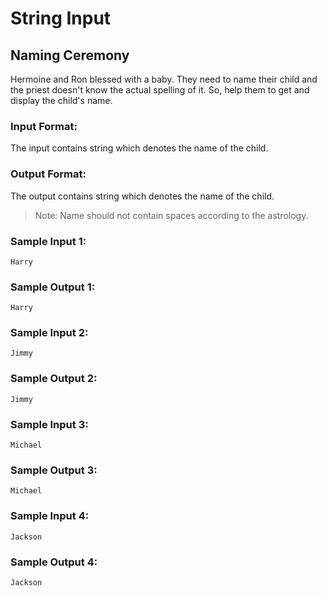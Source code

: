 # String Input

## Naming Ceremony

Hermoine and Ron blessed with a baby. They need to name their child and the priest doesn't know the actual spelling of it. So, help them to get and display the child's name.

### Input Format:

The input contains string which denotes the name of the child.

### Output Format:

The output contains string which denotes the name of the child.

> Note: Name should not contain spaces according to the astrology.

### Sample Input 1:

```
Harry
```

### Sample Output 1:

```
Harry
```

### Sample Input 2:

```
Jimmy
```

### Sample Output 2:

```
Jimmy
```

### Sample Input 3:

```
Michael
```

### Sample Output 3:

```
Michael
```

### Sample Input 4:

```
Jackson
```

### Sample Output 4:

```
Jackson
```
